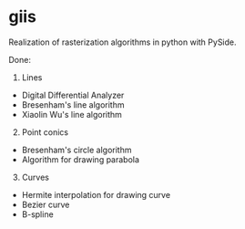 giis
====
Realization of rasterization algorithms in python with PySide.

Done:
 1. Lines
  - Digital Differential Analyzer
  - Bresenham's line algorithm
  - Xiaolin Wu's line algorithm
 2. Point conics
  - Bresenham's circle algorithm
  - Algorithm for drawing parabola
 3. Curves
  - Hermite interpolation for drawing curve
  - Bezier curve
  - B-spline
